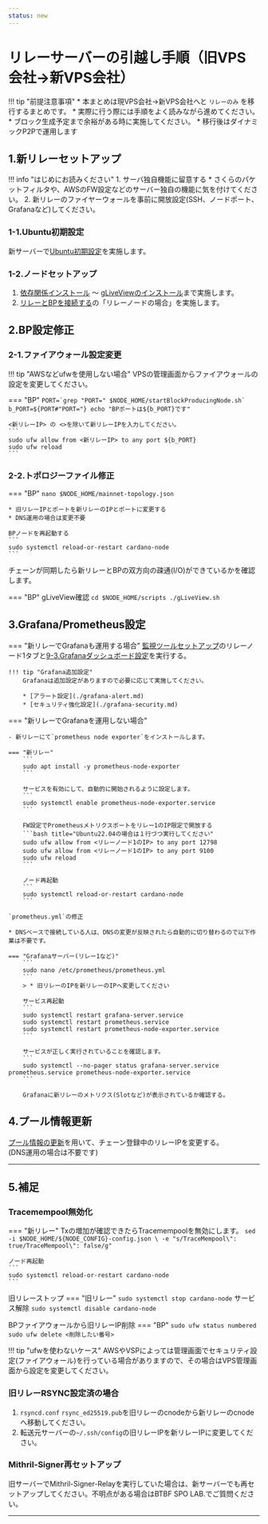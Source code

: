 ```yaml
---
status: new
---
```

# リレーサーバーの引越し手順（旧VPS会社→新VPS会社）


!!! tip "前提注意事項"
    * 本まとめは現VPS会社→新VPS会社へと `リレーのみ` を移行するまとめです。
    * 実際に行う際には手順をよく読みながら進めてください。
    * ブロック生成予定まで余裕がある時に実施してください。
    * 移行後はダイナミックP2Pで運用します

## **1.新リレーセットアップ**
!!! info "はじめにお読みください"
    1. サーバ独自機能に留意する
        * さくらのパケットフィルタや、AWSのFW設定などのサーバー独自の機能に気を付けてください。
    2. 新リレーのファイヤーウォールを事前に開放設定(SSH、ノードポート、Grafanaなど)してください。


### **1-1.Ubuntu初期設定**

新サーバーで[Ubuntu初期設定](../setup/1-ubuntu-setup.md)を実施します。  


### **1-2.ノードセットアップ**

1. [依存関係インストール](../setup/2-node-setup.md#2) 〜
[gLiveViewのインストール](../setup/2-node-setup.md#2-7-gliveview)まで実施します。
2. [リレーとBPを接続する](../setup/3-relay-bp-setup.md#3-2)の「リレーノードの場合」を実施します。


## **2.BP設定修正**

### **2-1.ファイアウォール設定変更**

!!! tip "AWSなどufwを使用しない場合"
    VPSの管理画面からファイアウォールの設定を変更してください。

=== "BP"
    ```
    PORT=`grep "PORT=" $NODE_HOME/startBlockProducingNode.sh`
    b_PORT=${PORT#"PORT="}
    echo "BPポートは${b_PORT}です"
    ```

    <新リレーIP> の <>を除いて新リレーIPを入力してください。
    ```
    sudo ufw allow from <新リレーIP> to any port ${b_PORT}
    sudo ufw reload
    ```

### **2-2.トポロジーファイル修正**
=== "BP"
    ```
    nano $NODE_HOME/mainnet-topology.json
    ```

    * 旧リレーIPとポートを新リレーのIPとポートに変更する  
    * DNS運用の場合は変更不要

    BPノードを再起動する
    ```
    sudo systemctl reload-or-restart cardano-node
    ```

チェーンが同期したら新リレーとBPの双方向の疎通(I/O)ができているかを確認します。

=== "BP"
    gLiveView確認
    ```
    cd $NODE_HOME/scripts
    ./gLiveView.sh
    ```


## **3.Grafana/Prometheus設定**

=== "新リレーでGrafanaも運用する場合"
    [監視ツールセットアップ](../setup/9-monitoring-tools-setup.md)のリレーノード1タブと[9-3.Grafanaダッシュボード設定](../setup/9-monitoring-tools-setup.md#9-3grafana)を実行する。

    !!! tip "Grafana追加設定"
        Grafanaは追加設定がありますので必要に応じて実施してください。

        * [アラート設定](./grafana-alert.md)
        * [セキュリティ強化設定](./grafana-security.md)


=== "新リレーでGrafanaを運用しない場合"

    - 新リレーにて`prometheus node exporter`をインストールします。

    === "新リレー"
        ```
        sudo apt install -y prometheus-node-exporter
        ```

        サービスを有効にして、自動的に開始されるように設定します。
        ```
        sudo systemctl enable prometheus-node-exporter.service
        ```

        FW設定でPrometheusメトリクスポートをリレー1のIP限定で開放する
        ```bash title="Ubuntu22.04の場合は１行づつ実行してください"
        sudo ufw allow from <リレーノード1のIP> to any port 12798
        sudo ufw allow from <リレーノード1のIP> to any port 9100
        sudo ufw reload
        ```
        
        ノード再起動
        ```
        sudo systemctl reload-or-restart cardano-node
        ```

    `prometheus.yml`の修正  

    * DNSベースで接続している人は、DNSの変更が反映されたら自動的に切り替わるので以下作業は不要です。

    === "Grafanaサーバー(リレー1など)"
        ```
        sudo nano /etc/prometheus/prometheus.yml
        ```
        > * 旧リレーのIPを新リレーのIPへ変更してください

        サービス再起動
        ```
        sudo systemctl restart grafana-server.service
        sudo systemctl restart prometheus.service
        sudo systemctl restart prometheus-node-exporter.service
        ```

        サービスが正しく実行されていることを確認します。
        ```
        sudo systemctl --no-pager status grafana-server.service prometheus.service prometheus-node-exporter.service
        ```

        Grafanaに新リレーのメトリクス(Slotなど)が表示されているか確認する。


## **4.プール情報更新**
[プール情報の更新](../operation/cert-update.md)を用いて、チェーン登録中のリレーIPを変更する。  
(DNS運用の場合は不要です)

---
## **5.補足**

### **Tracemempool無効化**

=== "新リレー"
    Txの増加が確認できたらTracemempoolを無効にします。
    ```
    sed -i $NODE_HOME/${NODE_CONFIG}-config.json \
        -e "s/TraceMempool\": true/TraceMempool\": false/g"
    ```

    ノード再起動
    ```
    sudo systemctl reload-or-restart cardano-node
    ```


旧リレーストップ
=== "旧リレー"
    ```
    sudo systemctl stop cardano-node
    ```
    サービス解除
    ```
    sudo systemctl disable cardano-node
    ```

BPファイアウォールから旧リレーIP削除
=== "BP"
    ```
    sudo ufw status numbered
    ```
    ```
    sudo ufw delete <削除したい番号>
    ```

!!! tip "ufwを使わないケース"
    AWSやVSPによっては管理画面でセキュリティ設定(ファイアウォール)を行っている場合がありますので、その場合はVPS管理画面から設定を変更してください。

### **旧リレーRSYNC設定済の場合**
1. `rsyncd.conf` `rsync_ed25519.pub`を旧リレーのcnodeから新リレーのcnodeへ移動してください。
2. 転送元サーバーの`~/.ssh/config`の旧リレーIPを新リレーIPに変更してください。

### **Mithril-Signer再セットアップ**
旧サーバーでMithril-Signer-Relayを実行していた場合は、新サーバーでも再セットアップしてください。不明点がある場合はBTBF SPO LAB.でご質問ください。

---
 
